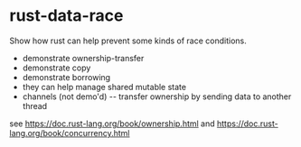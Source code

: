 # rust-data-race

Show how rust can help prevent some kinds of race conditions.

- demonstrate ownership-transfer
- demonstrate copy
- demonstrate borrowing
- they can help manage shared mutable state
- channels (not demo'd) -- transfer ownership by sending data to another thread

see https://doc.rust-lang.org/book/ownership.html
and https://doc.rust-lang.org/book/concurrency.html

